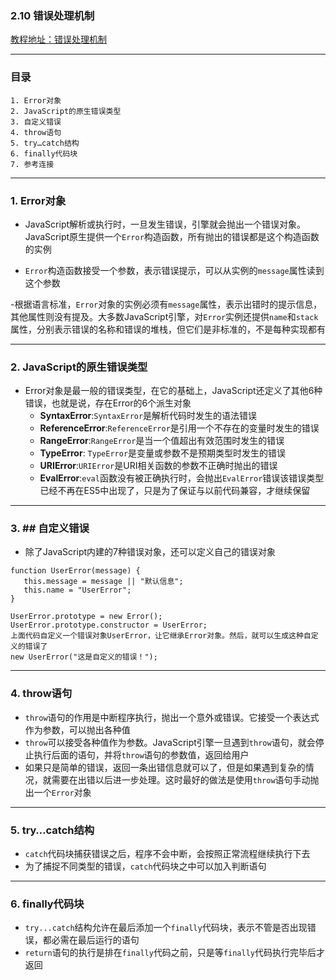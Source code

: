 ### 2.10  错误处理机制
[教程地址：错误处理机制](http://javascript.ruanyifeng.com/grammar/error.html)

---
### 目录
```
1. Error对象
2. JavaScript的原生错误类型
3. 自定义错误
4. throw语句
5. try…catch结构
6. finally代码块
7. 参考连接
```

---
### 1. Error对象
- JavaScript解析或执行时，一旦发生错误，引擎就会抛出一个错误对象。JavaScript原生提供一个`Error`构造函数，所有抛出的错误都是这个构造函数的实例

- `Error`构造函数接受一个参数，表示错误提示，可以从实例的`message`属性读到这个参数

-根据语言标准，`Error`对象的实例必须有`message`属性，表示出错时的提示信息，其他属性则没有提及。大多数JavaScript引擎，对`Error`实例还提供`name`和`stack`属性，分别表示错误的名称和错误的堆栈，但它们是非标准的，不是每种实现都有

---
### 2. JavaScript的原生错误类型
- Error对象是最一般的错误类型，在它的基础上，JavaScript还定义了其他6种错误，也就是说，存在Error的6个派生对象
  - **SyntaxError**:`SyntaxError`是解析代码时发生的语法错误
  - **ReferenceError**:`ReferenceError`是引用一个不存在的变量时发生的错误
  - **RangeError**:`RangeError`是当一个值超出有效范围时发生的错误
  - **TypeError**: `TypeError`是变量或参数不是预期类型时发生的错误
  - **URIError**:`URIError`是URI相关函数的参数不正确时抛出的错误
  - **EvalError**:`eval`函数没有被正确执行时，会抛出`EvalError`错误该错误类型已经不再在ES5中出现了，只是为了保证与以前代码兼容，才继续保留
  
---
### 3. ## 自定义错误
- 除了JavaScript内建的7种错误对象，还可以定义自己的错误对象

```
function UserError(message) {
   this.message = message || "默认信息";
   this.name = "UserError";
}

UserError.prototype = new Error();
UserError.prototype.constructor = UserError;
上面代码自定义一个错误对象UserError，让它继承Error对象。然后，就可以生成这种自定义的错误了
new UserError("这是自定义的错误！");
```

---
### 4. throw语句
- `throw`语句的作用是中断程序执行，抛出一个意外或错误。它接受一个表达式作为参数，可以抛出各种值
- `throw`可以接受各种值作为参数。JavaScript引擎一旦遇到`throw`语句，就会停止执行后面的语句，并将`throw`语句的参数值，返回给用户
- 如果只是简单的错误，返回一条出错信息就可以了，但是如果遇到复杂的情况，就需要在出错以后进一步处理。这时最好的做法是使用`throw`语句手动抛出一个`Error`对象

---
### 5.  try…catch结构
- `catch`代码块捕获错误之后，程序不会中断，会按照正常流程继续执行下去
- 为了捕捉不同类型的错误，`catch`代码块之中可以加入判断语句

---
### 6. finally代码块
- `try...catch`结构允许在最后添加一个`finally`代码块，表示不管是否出现错误，都必需在最后运行的语句
- `return`语句的执行是排在`finally`代码之前，只是等`finally`代码执行完毕后才返回
